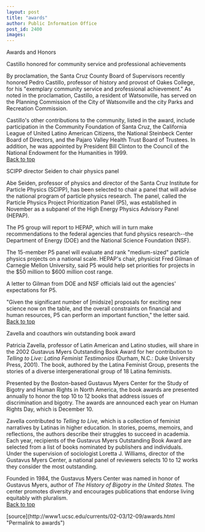 ```yaml
---
layout: post
title: "awards"
author: Public Information Office
post_id: 2400
images:
---
```


<p class="pagehead">
  Awards and Honors
</p>
<p class="sectionhead">
  <a name="castillo" id="castillo"></a>Castillo honored for community service and professional achievements
</p>
<p>
  By proclamation, the Santa Cruz County Board of Supervisors recently honored Pedro Castillo, professor of history and provost of Oakes College, for his "exemplary community service and professional achievement." As noted in the proclamation, Castillo, a resident of Watsonville, has served on the Planning Commission of the City of Watsonville and the city Parks and Recreation Commission.
</p>
<p>
  Castillo's other contributions to the community, listed in the award, include participation in the Community Foundation of Santa Cruz, the California League of United Latino American Citizens, the National Steinbeck Center Board of Directors, and the Pajaro Valley Health Trust Board of Trustees. In addition, he was appointed by President Bill Clinton to the Council of the National Endowment for the Humanities in 1999.<br>
  <a href="#castillo">Back to top</a>
</p>
<p class="sectionhead">
  <a name="seiden" id="seiden"></a>SCIPP director Seiden to chair physics panel
</p>
<p>
  Abe Seiden, professor of physics and director of the Santa Cruz Institute for Particle Physics (SCIPP), has been selected to chair a panel that will advise the national program of particle physics research. The panel, called the Particle Physics Project Prioritization Panel (P5), was established in November as a subpanel of the High Energy Physics Advisory Panel (HEPAP).<br>
</p>
<p>
  The P5 group will report to HEPAP, which will in turn make recommendations to the federal agencies that fund physics research--the Department of Energy (DOE) and the National Science Foundation (NSF).<br>
</p>
<p>
  The 15-member P5 panel will evaluate and rank "medium-sized" particle physics projects on a national scale. HEPAP's chair, physicist Fred Gilman of Carnegie Mellon University, said P5 would help set priorities for projects in the $50 million to $600 million cost range.<br>
</p>
<p>
  A letter to Gilman from DOE and NSF officials laid out the agencies' expectations for P5.<br>
</p>
<p>
  "Given the significant number of [midsize] proposals for exciting new science now on the table, and the overall constraints on financial and human resources, P5 can perform an important function," the letter said.<br>
  <a href="#castillo">Back to top</a>
</p>
<p class="sectionhead">
  <a name="zavella" id="zavella"></a>Zavella and coauthors win outstanding book award
</p>
<p>
  Patricia Zavella, professor of Latin American and Latino studies, will share in the 2002 Gustavus Myers Outstanding Book Award for her contribution to <i>Telling to Live: Latina Feminist Testimonios</i> (Durham, N.C.: Duke University Press, 2001). The book, authored by the Latina Feminist Group, presents the stories of a diverse intergenerational group of 18 Latina feminists.<br>
</p>
<p>
  Presented by the Boston-based Gustavus Myers Center for the Study of Bigotry and Human Rights in North America, the book awards are presented annually to honor the top 10 to 12 books that address issues of discrimination and bigotry. The awards are announced each year on Human Rights Day, which is December 10.<br>
</p>
<p>
  Zavella contributed to <i>Telling to Live,</i> which is a collection of feminist narratives by Latinas in higher education. In stories, poems, memoirs, and reflections, the authors describe their struggles to succeed in academia.<br>
  Each year, recipients of the Gustavus Myers Outstanding Book Award are selected from a list of books nominated by publishers and individuals. Under the supervision of sociologist Loretta J. Williams, director of the Gustavus Myers Center, a national panel of reviewers selects 10 to 12 works they consider the most outstanding.<br>
</p>
<p>
  Founded in 1984, the Gustavus Myers Center was named in honor of Gustavus Myers, author of <i>The History of Bigotry in the United States.</i> The center promotes diversity and encourages publications that endorse living equitably with pluralism.<br>
  <a href="#castillo">Back to top</a>
</p>
<p>

</p>
[source](http://www1.ucsc.edu/currents/02-03/12-09/awards.html "Permalink to awards")
